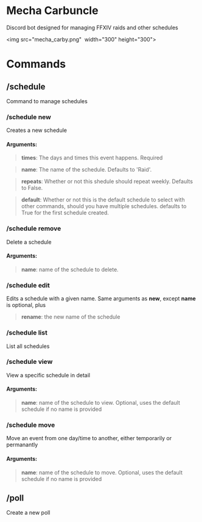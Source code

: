 # Mecha Carbuncle
Discord bot designed for managing FFXIV raids and other schedules

<img src="mecha_carby.png"  width="300" height="300">

# Commands

## **/schedule**
Command to manage schedules

### /schedule **new**
Creates a new schedule

#### **Arguments**:
> **times**: The days and times this event happens. Required

> **name**: The name of the schedule. Defaults to 'Raid'.

> **repeats**: Whether or not this shedule should repeat weekly. Defaults to False.

> **default**: Whether or not this is the default schedule to select with other commands, should you have multiple schedules.
defaults to True for the first schedule created.

### /schedule **remove**
Delete a schedule

#### **Arguments**:
> **name**: name of the schedule to delete.

### /schedule **edit**
Edits a schedule with a given name. Same arguments as **new**, except **name** is optional, plus
> **rename**: the new name of the schedule

### /schedule **list**
List all schedules

### /schedule **view**
View a specific schedule in detail

#### **Arguments**:
> **name**: name of the schedule to view. Optional, uses the default schedule if no name is provided

### /schedule **move**
Move an event from one day/time to another, either temporarily or permanantly

#### **Arguments**:
> **name**: name of the schedule to move. Optional, uses the default schedule if no name is provided

## **/poll**
Create a new poll
